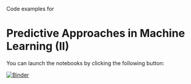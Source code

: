 Code examples for

# Predictive Approaches in Machine Learning (II)

You can launch the notebooks by clicking the following button:

[![Binder](https://mybinder.org/badge_logo.svg)](https://mybinder.org/v2/gh/gaioguy/data_science/HEAD)
